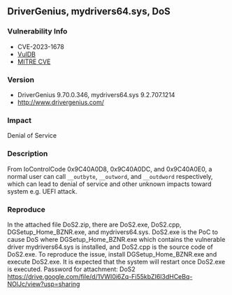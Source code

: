 ## DriverGenius, mydrivers64.sys, DoS

### Vulnerability Info
* CVE-2023-1678
* [VulDB](https://vuldb.com/?id.224235)
* [MITRE CVE](https://cve.mitre.org/cgi-bin/cvename.cgi?name=CVE-2023-1678)

### Version
* DriverGenius 9.70.0.346, mydrivers64.sys 9.2.707.1214
* http://www.drivergenius.com/

### Impact
Denial of Service

### Description
From IoControlCode 0x9C40A0D8, 0x9C40A0DC, and 0x9C40A0E0, a normal user can call `__outbyte`, `__outword`, and `__outdword` respectively, which can lead to denial of service and other unknown impacts toward system e.g. UEFI attack.

### Reproduce
In the attached file DoS2.zip, there are DoS2.exe, DoS2.cpp, DGSetup_Home_BZNR.exe, and mydrivers64.sys. DoS2.exe is the PoC to cause DoS where DGSetup_Home_BZNR.exe which contains the vulnerable driver mydrivers64.sys is installed, and DoS2.cpp is the source code of DoS2.exe. To reproduce the issue, install DGSetup_Home_BZNR.exe and execute DoS2.exe. It is expected that the system will restart once DoS2.exe is executed. Password for attachment: DoS2
https://drive.google.com/file/d/1VWI0i6Zq-Fi55kbZI6l3dHCeBq-NOlJc/view?usp=sharing